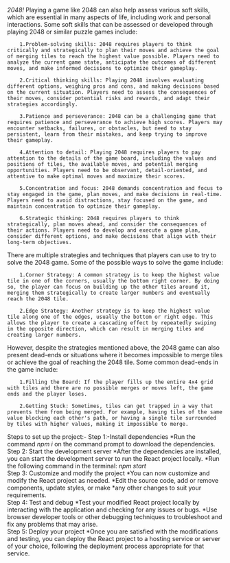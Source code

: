 *2048!*
Playing a game like 2048 can also help assess various soft skills, which are essential in many aspects of life, including work and personal interactions. Some soft skills that can be assessed or developed through playing 2048 or similar puzzle games include:

        1.Problem-solving skills: 2048 requires players to think critically and strategically to plan their moves and achieve the goal of merging tiles to reach the highest value possible. Players need to analyze the current game state, anticipate the outcomes of different moves, and make informed decisions to optimize their gameplay.

        2.Critical thinking skills: Playing 2048 involves evaluating different options, weighing pros and cons, and making decisions based on the current situation. Players need to assess the consequences of their moves, consider potential risks and rewards, and adapt their strategies accordingly.

        3.Patience and perseverance: 2048 can be a challenging game that requires patience and perseverance to achieve high scores. Players may encounter setbacks, failures, or obstacles, but need to stay persistent, learn from their mistakes, and keep trying to improve their gameplay.

        4.Attention to detail: Playing 2048 requires players to pay attention to the details of the game board, including the values and positions of tiles, the available moves, and potential merging opportunities. Players need to be observant, detail-oriented, and attentive to make optimal moves and maximize their scores.

        5.Concentration and focus: 2048 demands concentration and focus to stay engaged in the game, plan moves, and make decisions in real-time. Players need to avoid distractions, stay focused on the game, and maintain concentration to optimize their gameplay.

        6.Strategic thinking: 2048 requires players to think strategically, plan moves ahead, and consider the consequences of their actions. Players need to develop and execute a game plan, consider different options, and make decisions that align with their long-term objectives.

  
There are multiple strategies and techniques that players can use to try to solve the 2048 game. Some of the possible ways to solve the game include:

        1.Corner Strategy: A common strategy is to keep the highest value tile in one of the corners, usually the bottom right corner. By doing so, the player can focus on building up the other tiles around it, merging them strategically to create larger numbers and eventually reach the 2048 tile.

        2.Edge Strategy: Another strategy is to keep the highest value tile along one of the edges, usually the bottom or right edge. This allows the player to create a cascading effect by repeatedly swiping in the opposite direction, which can result in merging tiles and creating larger numbers.

However, despite the strategies mentioned above, the 2048 game can also present dead-ends or situations where it becomes impossible to merge tiles or achieve the goal of reaching the 2048 tile. Some common dead-ends in the game include:

        1.Filling the Board: If the player fills up the entire 4x4 grid with tiles and there are no possible merges or moves left, the game ends and the player loses.

        2.Getting Stuck: Sometimes, tiles can get trapped in a way that prevents them from being merged. For example, having tiles of the same value blocking each other's path, or having a single tile surrounded by tiles with higher values, making it impossible to merge.

Steps to set up the project:-
    Step 1:-Install dependencies
            *Run the command *npm i* on the command prompt to download the dependencies.
    Step 2: Start the development server
            *After the dependencies are installed, you can start the development server to run the React project locally.
            *Run the following command in the terminal:
                    *npm start*      
    Step 3: Customize and modify the project
            *You can now customize and modify the React project as needed.
            *Edit the source code, add or remove components, update styles, or make *any other changes to suit your requirements.                
    Step 4: Test and debug
            *Test your modified React project locally by interacting with the application and checking for any issues or bugs.
            *Use browser developer tools or other debugging techniques to troubleshoot and fix any problems that may arise.      
    Step 5: Deploy your project
            *Once you are satisfied with the modifications and testing, you can deploy the React project to a hosting service or server of your choice, following the deployment process appropriate for that service.          